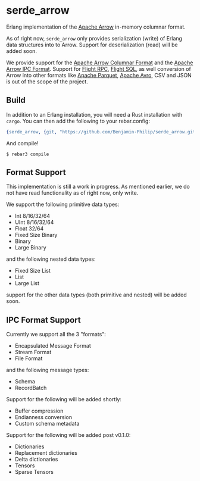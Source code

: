 # serde_arrow

Erlang implementation of the [Apache Arrow](https://arrow.apache.org/) in-memory
columnar format.

As of right now, `serde_arrow` only provides serialization (write) of Erlang
data structures into to Arrow. Support for deserialization (read) will be added
soon.

We provide support for the [Apache Arrow Columnar
Format](https://arrow.apache.org/docs/format/Columnar.html#physical-memory-layout)
and the [Apache Arrow IPC
Format](https://arrow.apache.org/docs/format/Columnar.html#serialization-and-interprocess-communication-ipc).
Support for [Flight RPC](https://arrow.apache.org/docs/format/Flight.html),
[Flight SQL](https://arrow.apache.org/docs/format/FlightSql.html), as well
conversion of Arrow into other formats like [Apache
Parquet](https://parquet.apache.org/), [Apache Avro](https://avro.apache.org/),
CSV and JSON is out of the scope of the project.

## Build

In addition to an Erlang installation, you will need a Rust installation with
`cargo`. You can then add the following to your rebar.config:

``` erlang
{serde_arrow, {git, "https://github.com/Benjamin-Philip/serde_arrow.git"}}
```

And compile!

    $ rebar3 compile

## Format Support

This implementation is still a work in progress. As mentioned earlier, we do not
have read functionality as of right now, only write.

We support the following primitive data types:

- Int 8/16/32/64
- UInt 8/16/32/64
- Float 32/64
- Fixed Size Binary
- Binary
- Large Binary

and the following nested data types:

- Fixed Size List
- List
- Large List

support for the other data types (both primitive and nested) will be added soon.

## IPC Format Support

Currently we support all the 3 "formats":

- Encapsulated Message Format
- Stream Format
- File Format

and the following message types:

- Schema
- RecordBatch

Support for the following will be added shortly:

- Buffer compression
- Endianness conversion
- Custom schema metadata

Support for the following will be added post v0.1.0:

- Dictionaries
- Replacement dictionaries
- Delta dictionaries
- Tensors
- Sparse Tensors
